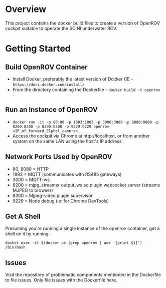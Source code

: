 # Overview

This project contains the docker build files to create a version of OpenROV cockpit suitable to operate the SCINI underwater ROV.

# Getting Started

## Build OpenROV Container
* Install Docker, preferably the latest version of Docker CE - `https://docs.docker.com/install/`
* From the directory containing the Dockerfile - `docker build -t openrov .`

## Run an Instance of OpenROV
* `docker run -it -p 80:80 -p 1883:1883 -p 3000:3000 -p 8080:8080 -p 8200:8200 -p 8300:8300 -p 9229:9229 openrov <IP_of_forward_Elphel_camera>`
* Access the cockpit via Chrome at http://localhost, or from another system on the same LAN using the host's IP address

## Network Ports Used by OpenROV
* 80, 8080 = HTTP
* 1883 = MQTT (communicates with RS485 gateways)
* 3000 = MQTT-ws
* 8200 = mjpg_streamer output_ws.so plugin websocket server (streams MJPEG to browser)
* 8300 = Mjpeg-video plugin supervisor
* 9229 = Node debug (ie: for Chrome DevTools)

## Get A Shell
Presuming you're running a single instance of the openrov container, get a shell on it by running:

`docker exec -it $(docker ps |grep openrov | awk '{print $1}') /bin/bash`

## Issues
Visit the repository of problematic components mentioned in the Dockerfile to file issues.  Only file issues with the Dockerfile here.

